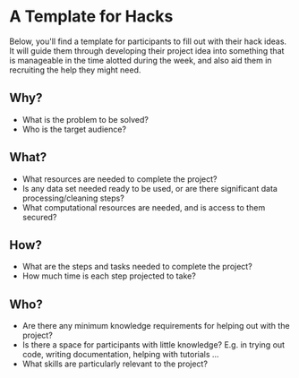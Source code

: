 # A Template for Hacks

Below, you'll find a template for participants to fill out with their hack ideas. It will guide them through developing their project idea into something that is manageable in the time alotted during the week, and also aid them in recruiting the help they might need.

## Why?

* What is the problem to be solved? 
* Who is the target audience? 

## What?

* What resources are needed to complete the project? 
* Is any data set needed ready to be used, or are there significant data processing/cleaning steps?
* What computational resources are needed, and is access to them secured?

## How?

* What are the steps and tasks needed to complete the project?
* How much time is each step projected to take? 


## Who?

* Are there any minimum knowledge requirements for helping out with the project?
* Is there a space for participants with little knowledge? E.g. in trying out code, writing documentation, helping with tutorials ...
* What skills are particularly relevant to the project? 



